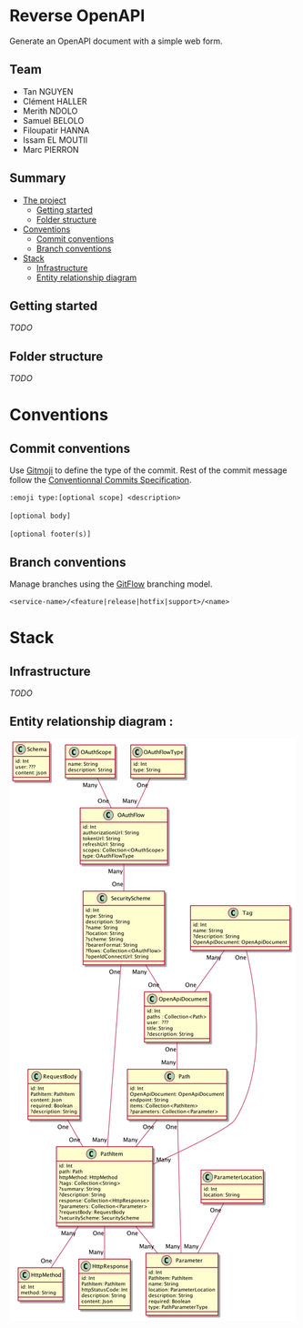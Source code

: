 # Reverse OpenAPI

Generate an OpenAPI document with a simple web form.

## Team

- Tan NGUYEN
- Clément HALLER
- Merith NDOLO 
- Samuel BELOLO
- Filoupatir HANNA
- Issam EL MOUTII 
- Marc PIERRON

## Summary 

- [The project](#Reverse-OpenAPI)
    - [Getting started](#Getting-started)
    - [Folder structure](#Folder-structure)
- [Conventions](#Conventions)
    - [Commit conventions](#Commit-conventions)
    - [Branch conventions](#Branch-conventions)
- [Stack](#Stack)
    - [Infrastructure](#Infrastructure)
    - [Entity relationship diagram](#Entity-relationship-diagram)

## Getting started 

*TODO*

## Folder structure

*TODO*

# Conventions
## Commit conventions

Use [Gitmoji](https://gitmoji.dev/) to define the type of the commit.
Rest of the commit message follow the [Conventionnal Commits Specification](https://www.conventionalcommits.org/en/v1.0.0/).

```
:emoji type:[optional scope] <description>

[optional body]

[optional footer(s)]
```

## Branch conventions

Manage branches using the [GitFlow](https://www.atlassian.com/fr/git/tutorials/comparing-workflows/gitflow-workflow#:~:text=git%2Dflow%20est%20un%20outil,ex%C3%A9cuter%20brew%20install%20git%2Dflow%20.) branching model.

```
<service-name>/<feature|release|hotfix|support>/<name>
```

# Stack
## Infrastructure

*TODO*

## Entity relationship diagram :

![entity-relationship-diagram](./documentation/entity-relationship-diagram.png)